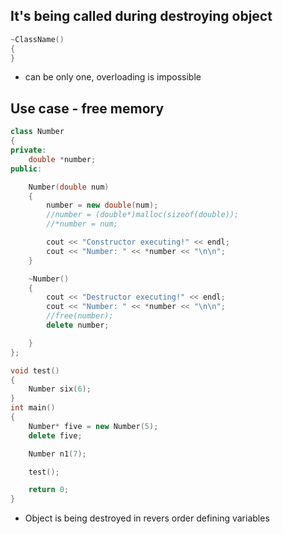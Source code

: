 ## It's being called during destroying object
```C++
~ClassName()
{
}
```
- can be only one, overloading is impossible
## Use case - free memory
```C++
class Number
{
private:
	double *number;
public:

	Number(double num)
	{
		number = new double(num);
		//number = (double*)malloc(sizeof(double));
		//*number = num;

		cout << "Constructor executing!" << endl;
		cout << "Number: " << *number << "\n\n";
	}

	~Number()
	{
		cout << "Destructor executing!" << endl;
		cout << "Number: " << *number << "\n\n";
		//free(number);
		delete number;

	}
};

void test()
{
	Number six(6);
}
int main()
{
	Number* five = new Number(5);
	delete five;

	Number n1(7);

	test();

	return 0;
}
```

- Object is being destroyed in revers order defining variables